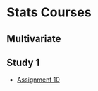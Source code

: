# Stats Courses

## Multivariate
## Study 1
- [Assignment 10](https://hspopal.github.io/stats_courses/multivariate/assignment_10/)



